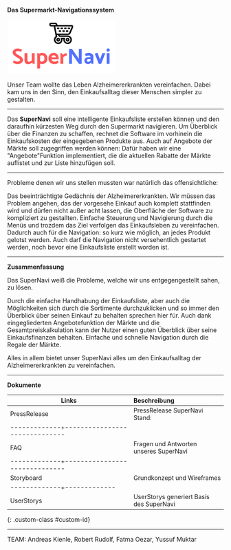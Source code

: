 **Das Supermarkt-Navigationssystem**

![SuperNavi Logo](/src/src/assets/SuperNavi.png "SuperNAvi")



Unser Team wollte das Leben Alzheimererkrankten vereinfachen. Dabei kam uns
in den Sinn, den Einkaufsalltag dieser Menschen simpler zu gestalten.

----

Das **SuperNavi** soll eine intelligente Einkaufsliste erstellen können und 
den daraufhin kürzesten Weg durch den Supermarkt navigieren. 
Um Überblick über die Finanzen zu schaffen, rechnet die Software im vorhinein
die Einkaufskosten der eingegebenen Produkte aus. Auch auf Angebote der Märkte
soll zugegriffen werden können: Dafür haben wir eine "Angebote"Funktion 
implementiert, die die aktuellen Rabatte der Märkte auflistet und zur Liste
hinzufügen soll.

---

Probleme denen wir uns stellen mussten war natürlich das offensichtliche:

Das beeinträchtigte Gedächnis der Alzheimererkrankten. Wir müssen das Problem
angehen, das der vorgesehe Einkauf auch komplett stattfinden wird und dürfen 
nicht außer acht lassen, die Oberfläche der Software zu kompliziert zu gestallten.
Einfache Steuerung und Navigierung durch die Menüs und trozdem das Ziel verfolgen
das Einkaufsleben zu vereinfachen.
Dadurch auch für die Navigation: so kurz wie möglich, an jedes Produkt gelotst werden.
Auch darf die Navigation nicht versehentlich gestartet werden, noch bevor eine 
Einkaufsliste erstellt worden ist.

---

**Zusammenfassung**

Das SuperNavi weiß die Probleme, welche wir uns entgegengestellt sahen, zu lösen.


Durch die einfache Handhabung der Einkaufsliste, aber auch 
die Möglichkeiten sich durch die Sortimente durchzuklicken und so immer den 
Überblick über seinen Einkauf zu behalten sprechen hier für.
Auch dank eingegliederten Angebotefunktion der Märkte und die Gesamtpreiskalkulation
kann der Nutzer einen guten Überblick über seine Einkaufsfinanzen behalten.
Einfache und schnelle Navigation durch die Regale der Märkte.

Alles in allem bietet unser SuperNavi alles um den Einkaufsalltag der
Alzheimererkrankten zu vereinfachen.

-----

**Dokumente**

|Links        |Beschreibung                  |
|-------------|:-----------------------------|
|PressRelease |PressRelease SuperNavi Stand: |
|-------------+------------------------------|
|FAQ          | Fragen und Antworten unseres SuperNavi |
|-------------+------------------------------|
|Storyboard| Grundkonzept und Wireframes     |
|-------------+-------------|
|UserStorys| UserStorys generiert Basis des SuperNavi|
{: .custom-class #custom-id}

-----


TEAM:
Andreas Kienle, Robert Rudolf, Fatma Oezar, Yussuf Muktar